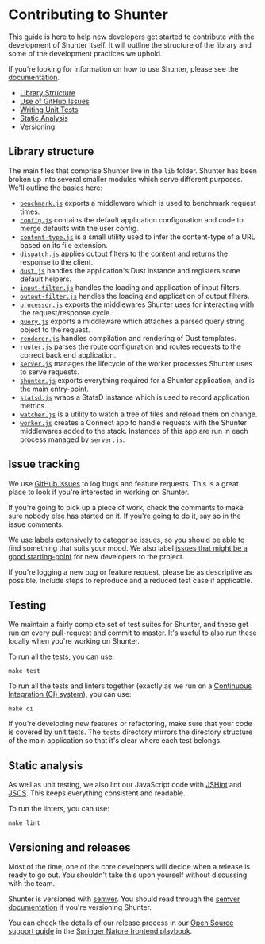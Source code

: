 # Contributing to Shunter

This guide is here to help new developers get started to contribute with the development of Shunter itself. It will outline the structure of the library and some of the development practices we uphold.

If you're looking for information on how to _use_ Shunter, please see the [documentation](index.md).

* [Library Structure](#library-structure)
* [Use of GitHub Issues](#issue-tracking)
* [Writing Unit Tests](#testing)
* [Static Analysis](#static-analysis)
* [Versioning](#versioning-and-releases)

## Library structure

The main files that comprise Shunter live in the `lib` folder. Shunter has been broken up into several smaller modules which serve different purposes. We'll outline the basics here:

* [`benchmark.js`](https://github.com/springernature/shunter/blob/master/lib/benchmark.js) exports a middleware which is used to benchmark request times.
* [`config.js`](https://github.com/springernature/shunter/blob/master/lib/config.js) contains the default application configuration and code to merge defaults with the user config.
* [`content-type.js`](https://github.com/springernature/shunter/blob/master/lib/content-type.js) is a small utility used to infer the content-type of a URL based on its file extension.
* [`dispatch.js`](https://github.com/springernature/shunter/blob/master/lib/dispatch.js) applies output filters to the content and returns the response to the client.
* [`dust.js`](https://github.com/springernature/shunter/blob/master/lib/dust.js) handles the application's Dust instance and registers some default helpers.
* [`input-filter.js`](https://github.com/springernature/shunter/blob/master/lib/input-filter.js) handles the loading and application of input filters.
* [`output-filter.js`](https://github.com/springernature/shunter/blob/master/lib/output-filter.js) handles the loading and application of output filters.
* [`processor.js`](https://github.com/springernature/shunter/blob/master/lib/processor.js) exports the middlewares Shunter uses for interacting with the request/response cycle.
* [`query.js`](https://github.com/springernature/shunter/blob/master/lib/query.js) exports a middleware which attaches a parsed query string object to the request.
* [`renderer.js`](https://github.com/springernature/shunter/blob/master/lib/renderer.js) handles compilation and rendering of Dust templates.
* [`router.js`](https://github.com/springernature/shunter/blob/master/lib/router.js) parses the route configuration and routes requests to the correct back end application.
* [`server.js`](https://github.com/springernature/shunter/blob/master/lib/server.js) manages the lifecycle of the worker processes Shunter uses to serve requests.
* [`shunter.js`](https://github.com/springernature/shunter/blob/master/lib/shunter.js) exports everything required for a Shunter application, and is the main entry-point.
* [`statsd.js`](https://github.com/springernature/shunter/blob/master/lib/statsd.js) wraps a StatsD instance which is used to record application metrics.
* [`watcher.js`](https://github.com/springernature/shunter/blob/master/lib/watcher.js) is a utility to watch a tree of files and reload them on change.
* [`worker.js`](https://github.com/springernature/shunter/blob/master/lib/worker.js) creates a Connect app to handle requests with the Shunter middlewares added to the stack. Instances of this app are run in each process managed by `server.js`.

## Issue tracking

We use [GitHub issues](https://github.com/springernature/shunter/issues) to log bugs and feature requests. This is a great place to look if you're interested in working on Shunter.

If you're going to pick up a piece of work, check the comments to make sure nobody else has started on it. If you're going to do it, say so in the issue comments.

We use labels extensively to categorise issues, so you should be able to find something that suits your mood. We also label [issues that might be a good starting-point](https://github.com/springernature/shunter/labels/good-starter-issue) for new developers to the project.

If you're logging a new bug or feature request, please be as descriptive as possible. Include steps to reproduce and a reduced test case if applicable.

## Testing

We maintain a fairly complete set of test suites for Shunter, and these get run on every pull-request and commit to master. It's useful to also run these locally when you're working on Shunter.

To run all the tests, you can use:

```shell
make test
```

To run all the tests and linters together (exactly as we run on a [Continuous Integration (CI) system](https://en.wikipedia.org/wiki/Continuous_integration)), you can use:

```shell
make ci
```

If you're developing new features or refactoring, make sure that your code is covered by unit tests. The `tests` directory mirrors the directory structure of the main application so that it's clear where each test belongs.

## Static analysis

As well as unit testing, we also lint our JavaScript code with [JSHint](http://jshint.com/) and [JSCS](http://jscs.info/). This keeps everything consistent and readable.

To run the linters, you can use:

```shell
make lint
```

## Versioning and releases

Most of the time, one of the core developers will decide when a release is ready to go out. You shouldn't take this upon yourself without discussing with the team.

Shunter is versioned with [semver](http://semver.org/). You should read through the [semver documentation](http://semver.org) if you're versioning Shunter.

You can check the details of our release process in our [Open Source support guide](https://github.com/springernature/frontend-playbook/blob/master/practices/open-source-support.md#release-process) in the [Springer Nature frontend playbook](https://github.com/springernature/frontend-playbook).
